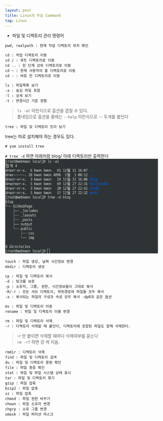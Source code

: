 ```yaml
---
layout: post
title: Linux의 주요 Command
tag: Linux
---
```


- 파일 및 디렉토리 관리 명령어

```terminal
pwd, realpath : 현재 작업 디렉토리 위치 확인 
```

```terminal
cd : 작업 디렉토리 이동
cd / : 루트 디렉토리로 이동
cd .. : 한 단계 상위 디렉토리로 이동
cd ~ : 현재 사용자의 홈 디렉토리로 이동
cd - : 바로 전 디렉토리로 이동
```

```terminal
ls : 파일목록 보기
-a : 숨김 파일 포함
-l : 상세 보기
-t : 변경시간 기준 정렬
```
>``ls -al`` 이런식으로 옵션을 겹칠 수 있다.  
풀네임으로 옵션을 줄때는 `--help` 이런식으로 -- 두개를 붙인다

```terminal
tree : 파일 및 디렉토리 트리 보기
```

tree는 따로 설치해야 하는 경우도 있다.

```terminal
# yum install tree
```

`# tree -d` 하면 아래처럼 blog/ 아래 디렉토리만 출력한다  
![tree](/public/img/ls-tree.png)


```terminal
touch : 파일 생성, 날짜 시간정보 변경
mkdir : 디렉토리 생성
```

```terminal
cp : 파일 및 디렉토리 복사
-d : 링크를 보존
-p : 소유자, 그룹, 권한, 시간정보들이 그대로 복사
-R/-r : 모든 서브 디렉토리, 하위경로와 파일들 모두 복사
-a : 복사되는 파일의 구성과 속성 모두 복사 -dpR과 같은 옵션
```

```terminal
mv : 파일 및 디렉토리 이동
rename : 파일 및 디렉토리 이름 변경
```

```terminal
rm : 파일 및 디렉토리 삭제
-r : 디렉토리 삭제할 때 붙인다, 디렉토리에 포함된 파일도 함께 삭제한다.
```
> -r 만 붙이면 삭제할 때마다 삭제여부를 묻는다  
> `rm -rf` 하면 걍 싹 지움.

```terminal
rmdir : 디렉토리 삭제
find : 파일 및 디렉토리 검색
du : 파일 및 디렉토리 용량 확인
file : 파일 종류 확인
stat : 파일 및 파일 시스템 상태 표시
tar : 파일 및 디렉토리 묶기
gzip : 파일 압축
bzip2 : 파일 압축
xz : 파일 압축
chmod : 파일 권한 바꾸기
chown : 파일 소유자 변경
chgrp : 소유 그룹 변경
umask : 파일 퍼미션 마스크
```
